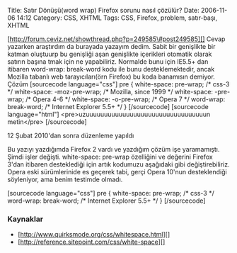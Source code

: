 Title: Satır Dönüşü(word wrap) Firefox sorunu nasıl çözülür?
Date: 2006-11-06 14:12
Category: CSS, XHTML
Tags: CSS, Firefox, problem, satır-başı, XHTML

[http://forum.ceviz.net/showthread.php?p=249585\#post249585][] Cevap
yazarken araştırdım da burayada yazayım dedim. Sabit bir genişlikte bir
katman oluştuurp bu genişliği aşan genişlikte içerikleri otomatik olarak
satırın başına tmak için ne yapabiliriz. Normalde bunu için IE5.5+ dan
itibaren word-wrap: break-word kodu ile bunu desteklemektedir, ancak
Mozilla tabanlı web tarayıcıları(örn Firefox) bu koda banamısın demiyor.
Çözüm [sourcecode language="css"] pre { white-space: pre-wrap; /\* css-3
\*/ white-space: -moz-pre-wrap; /\* Mozilla, since 1999 \*/ white-space:
-pre-wrap; /\* Opera 4-6 \*/ white-space: -o-pre-wrap; /\* Opera 7 \*/
word-wrap: break-word; /\* Internet Explorer 5.5+ \*/ } [/sourcecode]
[sourcecode language="html"] \<pre\>uzuuuuuuuuuuuuuuuuuuuuuuuuuuuuuuuuun
metin\</pre\> [/sourcecode]

12 Şubat 2010'dan sonra düzenleme yapıldı

Bu yazıyı yazdığımda Firefox 2 vardı ve yazdığım çözüm işe yaramamıştı.
Şimdi işler değişti. white-space: pre-wrap özelliğini ve değerini
Firefox 3'dan itibaren desteklediği için artık kodumuzu aşağıdaki gibi
değiştirebiliriz. Opera eski sürümlerinide es geçerek tabi, gerçi Opera
10'nun desteklendiği söyleniyor, ama benim testimde olmadı.

[sourcecode language="css"] pre { white-space: pre-wrap; /\* css-3 \*/
word-wrap: break-word; /\* Internet Explorer 5.5+ \*/ } [/sourcecode]

### Kaynaklar

-   [http://www.quirksmode.org/css/whitespace.html][]
-   [http://reference.sitepoint.com/css/white-space][]

</p>

  [http://forum.ceviz.net/showthread.php?p=249585\#post249585]: http://forum.ceviz.net/showthread.php?p=249585#post249585
  [http://www.quirksmode.org/css/whitespace.html]: http://www.quirksmode.org/css/whitespace.html
  [http://reference.sitepoint.com/css/white-space]: http://reference.sitepoint.com/css/white-space
